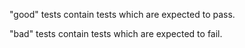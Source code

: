 "good" tests contain tests which are expected to pass.

"bad" tests contain tests which are expected to fail.
